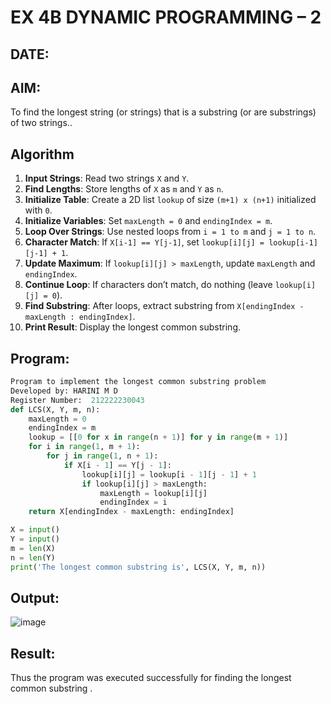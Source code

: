 # EX 4B DYNAMIC PROGRAMMING – 2
## DATE:
## AIM:
To find the longest string (or strings) that is a substring (or are substrings) of two strings..


## Algorithm

1. **Input Strings**: Read two strings `X` and `Y`.
2. **Find Lengths**: Store lengths of `X` as `m` and `Y` as `n`.
3. **Initialize Table**: Create a 2D list `lookup` of size `(m+1) x (n+1)` initialized with `0`.
4. **Initialize Variables**: Set `maxLength = 0` and `endingIndex = m`.
5. **Loop Over Strings**: Use nested loops from `i = 1 to m` and `j = 1 to n`.
6. **Character Match**: If `X[i-1] == Y[j-1]`, set `lookup[i][j] = lookup[i-1][j-1] + 1`.
7. **Update Maximum**: If `lookup[i][j] > maxLength`, update `maxLength` and `endingIndex`.
8. **Continue Loop**: If characters don’t match, do nothing (leave `lookup[i][j] = 0`).
9. **Find Substring**: After loops, extract substring from `X[endingIndex - maxLength : endingIndex]`.
10. **Print Result**: Display the longest common substring. 

## Program:
```python
Program to implement the longest common substring problem
Developed by: HARINI M D
Register Number:  212222230043
def LCS(X, Y, m, n):
    maxLength = 0
    endingIndex = m
    lookup = [[0 for x in range(n + 1)] for y in range(m + 1)]
    for i in range(1, m + 1):
        for j in range(1, n + 1):
            if X[i - 1] == Y[j - 1]:
                lookup[i][j] = lookup[i - 1][j - 1] + 1
                if lookup[i][j] > maxLength:
                    maxLength = lookup[i][j]
                    endingIndex = i
    return X[endingIndex - maxLength: endingIndex]

X = input()
Y = input()
m = len(X)
n = len(Y)
print('The longest common substring is', LCS(X, Y, m, n))
```

## Output:
![image](https://github.com/user-attachments/assets/098cf014-b638-41ed-9488-eacf2cf785a6)


## Result:
Thus the program was executed successfully for finding the longest common substring .

